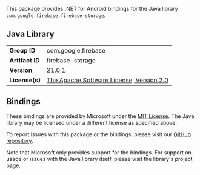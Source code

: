 This package provides .NET for Android bindings for the Java library `com.google.firebase:firebase-storage`.

## Java Library

| | |
|-|-|
| **Group ID** | com.google.firebase |
| **Artifact ID** | firebase-storage |
| **Version** | 21.0.1 |
| **License(s)** | [The Apache Software License, Version 2.0](http://www.apache.org/licenses/LICENSE-2.0.txt) |

## Bindings

These bindings are provided by Microsoft under the [MIT License](https://opensource.org/licenses/MIT). The Java
library may be licensed under a different license as specified above.

To report issues with this package or the bindings, please visit our [GitHub repository](https://aka.ms/android-libraries).

Note that Microsoft only provides support for the bindings. For support on
usage or issues with the Java library itself, please visit the library's project page.
